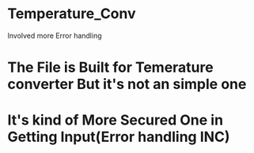 # Temperature_Conv
Involved more Error handling
# The File is Built for Temerature converter But it's not an simple one
#  It's kind of More Secured One in Getting Input(Error handling INC)
